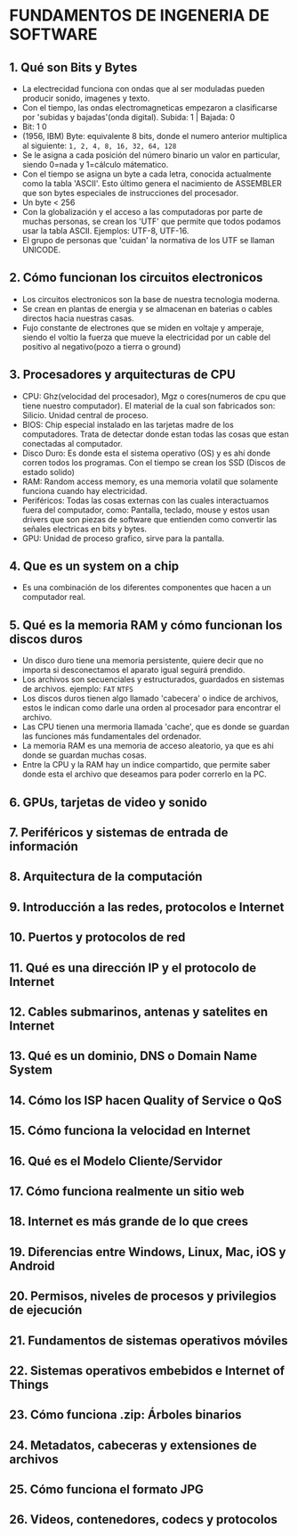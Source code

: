 # FUNDAMENTOS DE INGENERIA DE SOFTWARE

## 1. Qué son Bits y Bytes

- La electrecidad funciona con ondas que al ser moduladas pueden producir sonido, imagenes y texto.
- Con el tiempo, las ondas electromagneticas empezaron a clasificarse por 'subidas y bajadas'(onda digital). Subida: 1 | Bajada: 0
- Bit: 1 0
- (1956, IBM) Byte: equivalente 8 bits, donde el numero anterior multiplica al siguiente: `1, 2, 4, 8, 16, 32, 64, 128`
- Se le asigna a cada posición del número binario un valor en particular, siendo 0=nada y 1=cálculo mátematico.
- Con el tiempo se asigna un byte a cada letra, conocida actualmente como la tabla 'ASCII'. Esto último genera el nacimiento de ASSEMBLER que son bytes especiales de instrucciones del procesador.
- Un byte < 256
- Con la globalización y el acceso a las computadoras por parte de muchas personas, se crean los 'UTF' que permite que todos podamos usar la tabla ASCII. Ejemplos: UTF-8, UTF-16.
- El grupo de personas que 'cuidan' la normativa de los UTF se llaman UNICODE.

## 2. Cómo funcionan los circuitos electronicos

- Los circuitos electronicos son la base de nuestra tecnologia moderna.
- Se crean en plantas de energia y se almacenan en baterias o cables directos hacia nuestras casas.
- Fujo constante de electrones que se miden en voltaje y amperaje, siendo el voltio la fuerza que mueve la electricidad por un cable del positivo al negativo(pozo a tierra o ground)

## 3. Procesadores y arquitecturas de CPU

- CPU: Ghz(velocidad del procesador), Mgz o cores(numeros de cpu que tiene nuestro computador). El material de la cual son fabricados son: Silicio. Unidad central de proceso. 
- BIOS: Chip especial instalado en las tarjetas madre de los computadores. Trata de detectar donde estan todas las cosas que estan conectadas al computador.
- Disco Duro: Es donde esta el sistema operativo (OS) y es ahí donde corren todos los programas. Con el tiempo se crean los SSD (Discos de estado solido)
- RAM: Random access memory, es una memoria volatil que solamente funciona cuando hay electricidad.
- Periféricos: Todas las cosas externas con las cuales interactuamos fuera del computador, como: Pantalla, teclado, mouse y estos usan drivers que son piezas de software que entienden como convertir las señales electricas en bits y bytes.
- GPU: Unidad de proceso grafico, sirve para la pantalla.

## 4. Que es un system on a chip

- Es una combinación de los diferentes componentes que hacen a un computador real.

## 5. Qué es la memoria RAM y cómo funcionan los discos duros

- Un disco duro tiene una memoria persistente, quiere decir que no importa si desconectamos el aparato igual seguirá prendido.
- Los archivos son secuenciales y estructurados, guardados en sistemas de archivos. ejemplo: `FAT` `NTFS`
- Los discos duros tienen algo llamado 'cabecera' o indice de archivos, estos le indican como darle una orden al procesador para encontrar el archivo.
- Las CPU tienen una mermoria llamada 'cache', que es donde se guardan las funciones más fundamentales del ordenador.
- La memoria RAM es una memoria de acceso aleatorio, ya que es ahi donde se guardan muchas cosas.
- Entre la CPU y la RAM hay un indice compartido, que permite saber donde esta el archivo que deseamos para poder correrlo en la PC.

## 6. GPUs, tarjetas de video y sonido

## 7. Periféricos y sistemas de entrada de información

## 8. Arquitectura de la computación

## 9. Introducción a las redes, protocolos e Internet

## 10. Puertos y protocolos de red 

## 11. Qué es una dirección IP y el protocolo de Internet

## 12. Cables submarinos, antenas y satelites en Internet

## 13. Qué es un dominio, DNS o Domain Name System

## 14. Cómo los ISP hacen Quality of Service o QoS

## 15. Cómo funciona la velocidad en Internet

## 16. Qué es el Modelo Cliente/Servidor

## 17. Cómo funciona realmente un sitio web

## 18. Internet es más grande de lo que crees

## 19. Diferencias entre Windows, Linux, Mac, iOS y Android

## 20. Permisos, niveles de procesos y privilegios de ejecución

## 21. Fundamentos de sistemas operativos móviles

## 22. Sistemas operativos embebidos e Internet of Things

## 23. Cómo funciona .zip: Árboles binarios

## 24. Metadatos, cabeceras y extensiones de archivos

## 25. Cómo funciona el formato JPG

## 26. Videos, contenedores, codecs y protocolos
